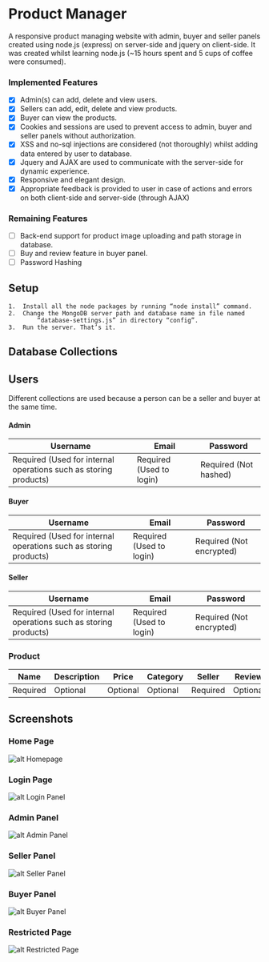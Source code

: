 # Product Manager
 A responsive product managing website with admin, buyer and seller panels created using node.js (express) on server-side and jquery 
 on client-side. It was created whilst learning node.js (~15 hours spent and 5 cups of coffee were consumed).
 ### Implemented Features
- [x] Admin(s) can add, delete and view users.
- [x] Sellers can add, edit, delete and view products. 
- [x] Buyer can view the products.
- [x] Cookies and sessions are used to prevent access to admin, buyer and seller panels without authorization.
- [x] XSS and no-sql injections are considered (not thoroughly) whilst adding data entered by user to database. 
- [x] Jquery and AJAX are used to communicate with the server-side for dynamic experience.
- [x] Responsive and elegant design.
- [x] Appropriate feedback is provided to user in case of actions and errors on both client-side and server-side (through AJAX)
### Remaining Features
- [ ] Back-end support for product image uploading and path storage in database.
- [ ] Buy and review feature in buyer panel.
- [ ] Password Hashing

## Setup
    1.	Install all the node packages by running “node install” command.
    2.	Change the MongoDB server path and database name in file named 
            “database-settings.js” in directory “config”.
    3.	Run the server. That’s it.

## Database Collections
## Users 
Different collections are used because a person can be a seller and buyer at the same time.
#### Admin
 Username | Email | Password 
 ------------- | ------------- | ------
Required (Used for internal operations such as storing products)| Required (Used to login) | Required (Not hashed)
 
 #### Buyer
 Username | Email | Password 
 ------------- | ------------- | ------
Required (Used for internal operations such as storing products)| Required (Used to login) | Required (Not encrypted)
 
 #### Seller
 Username | Email | Password 
 ------------- | ------------- | ------
Required (Used for internal operations such as storing products)| Required (Used to login) | Required (Not encrypted)
 
### Product
 Name | Description | Price | Category | Seller | Review | ImagePath
 ------------- | ------------- | -----------| ------ | ---- | -----| ----|
Required  | Optional | Optional | Optional | Required | Optional | Optional

## Screenshots
### Home Page
![alt Homepage](./screenshots/1.png "Home Page")
### Login Page
![alt Login Panel](./screenshots/2.png "Login Page")
### Admin Panel
![alt Admin Panel](./screenshots/3.png "Admin Panel")
### Seller Panel
![alt Seller Panel](./screenshots/4.png "Seller Panel")
### Buyer Panel
![alt Buyer Panel](./screenshots/5.png "Buyer Panel")
### Restricted Page
![alt Restricted Page](./screenshots/6.png "Restricted Page")
